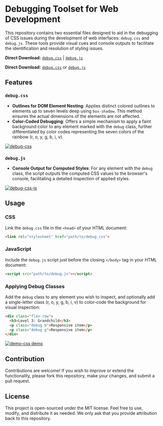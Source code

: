 # Debugging Toolset for Web Development

This repository contains two essential files designed to aid in the debugging of CSS issues during the development of web interfaces: `debug.css` and `debug.js`. These tools provide visual cues and console outputs to facilitate the identification and resolution of styling issues.

**Direct Download:** [`debug.css`](https://debug-css.rmoore.dev/debug.css) | [`debug.js`](https://debug-css.rmoore.dev/debug.js)

**Direct Download:** <a id="raw-url" href="https://raw.githubusercontent.com/akaienso/debug-css/main/debug.css" download>`debug.css`</a> or <a id="raw-url" href="https://raw.githubusercontent.com/akaienso/debug-css/main/debug.js" download>`debug.js`</a>
## Features

### `debug.css`

- **Outlines for DOM Element Nesting**: Applies distinct colored outlines to elements up to seven levels deep using `box-shadow`. This method ensures the actual dimensions of the elements are not affected.
- **Color-Coded Debugging**: Offers a simple mechanism to apply a faint background color to any element marked with the `debug` class, further differentiated by color codes representing the seven colors of the rainbow (r, o, y, g, b, i, v).

[![debug-css](https://github.com/akaienso/css-debugger/assets/676056/7e0d8871-4ed3-4a12-9914-d3ea10b140bb)](https://ray.so/dselU7w)

### `debug.js`

- **Console Output for Computed Styles**: For any element with the `debug` class, the script outputs the computed CSS values to the browser's console, facilitating a detailed inspection of applied styles.

[![debug-css-js](https://github.com/akaienso/css-debugger/assets/676056/b3144e8a-3a81-4ade-bae2-43a9b0526b9a)](https://ray.so/7aIEjsF)

## Usage

### CSS

Link the `debug.css` file in the `<head>` of your HTML document:

```html
<link rel="stylesheet" href="path/to/debug.css">
```


### JavaScript

Include the `debug.js` script just before the closing `</body>` tag in your HTML document:

```html
<script src="path/to/debug.js"></script>
```

### Applying Debug Classes

Add the `debug` class to any element you wish to inspect, and optionally add a single-letter class (r, o, y, g, b, i, v) to color-code the background for visual inspection:

```html
<div class="flex-row">
  <h3>Level 3: Grandchild</h3>
  <p class="debug b">Responsive item</p>
  <p class="debug g">Responsive item</p>
</div>
```

[![demo-css demo](https://github.com/akaienso/css-debugger/assets/676056/ee862d64-54e9-4674-b2de-4a4265f7a422)](https://debug-css.rmoore.dev/demo/)

## Contribution

Contributions are welcome! If you wish to improve or extend the functionality, please fork this repository, make your changes, and submit a pull request.

## License

This project is open-sourced under the MIT license. Feel free to use, modify, and distribute it as needed. We only ask that you provide attribution back to this repository.
